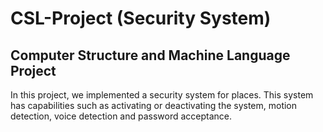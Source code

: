 # CSL-Project (Security System)
## Computer Structure and Machine Language Project

In this project, we implemented a security system for places. This system has capabilities such as activating or deactivating the system, motion detection, voice detection and password acceptance.

